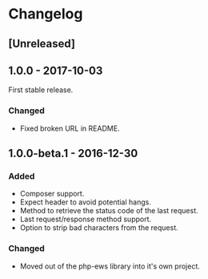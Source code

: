 # Changelog

## [Unreleased]

## 1.0.0 - 2017-10-03

First stable release.

### Changed
- Fixed broken URL in README.

## 1.0.0-beta.1 - 2016-12-30

### Added
- Composer support.
- Expect header to avoid potential hangs.
- Method to retrieve the status code of the last request.
- Last request/response method support.
- Option to strip bad characters from the request.

### Changed
- Moved out of the php-ews library into it's own project.
